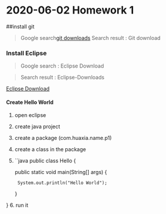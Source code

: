 # 2020-06-02 Homework 1
##install git 
>Google search[git downloads](https://git-scm.com/downloads)
>Search result : Git download

### Install Eclipse
> Google search : Eclipse Download

> Search result : Eclipse-Downloads

[Eclipse Download](https://www.eclipse.org/downloads/)


#### Create Hello World
1. open eclipse
2. create java project 
3. create a package (com.huaxia.name.p1)
4. create a class in the package
5. ``java public class Hello {

	public static void main(String[] args) {
		
        System.out.println("Hello World");
	}

}
6. run it 
